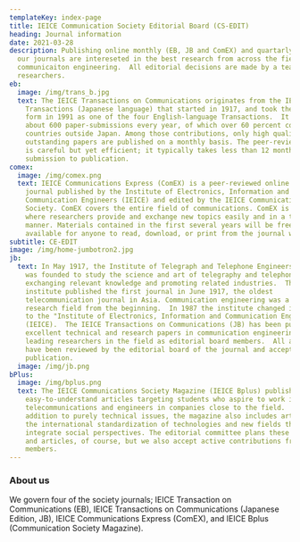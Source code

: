 ```yaml
---
templateKey: index-page
title: IEICE Communication Society Editorial Board (CS-EDIT)
heading: Journal information
date: 2021-03-28
description: Publishing online monthly (EB, JB and ComEX) and quartarly (Bplus),
  our journals are intereseted in the best research from across the field of
  communicaiton engineering.  All editorial decisions are made by a team of top
  researchers.
eb:
  image: /img/trans_b.jpg
  text: The IEICE Transactions on Communications originates from the IEICE
    Transactions (Japanese language) that started in 1917, and took the current
    form in 1991 as one of the four English-language Transactions.  It receives
    about 600 paper-submissions every year, of which over 60 percent come from
    countries outside Japan. Among those contributions, only high quality and
    outstanding papers are published on a monthly basis. The peer-review process
    is careful but yet efficient; it typically takes less than 12 months from
    submission to publication.
comex:
  image: /img/comex.png
  text: IEICE Communications Express (ComEX) is a peer-reviewed online letter
    journal published by the Institute of Electronics, Information and
    Communication Engineers (IEICE) and edited by the IEICE Communications
    Society. ComEX covers the entire field of communications. ComEX is a medium
    where researchers provide and exchange new topics easily and in a timely
    manner. Materials contained in the first several years will be freely
    available for anyone to read, download, or print from the journal web site.
subtitle: CE-EDIT
image: /img/home-jumbotron2.jpg
jb:
  text: In May 1917, the Institute of Telegraph and Telephone Engineers of Japan
    was founded to study the science and art of telegraphy and telephony,
    exchanging relevant knowledge and promoting related industries.  The
    institute published the first journal in June 1917, the oldest
    telecommunication journal in Asia. Communication engineering was a popular
    research field from the beginning.  In 1987 the institute changed its name
    to the "Institute of Electronics, Information and Communication Engineers"
    (IEICE).  The IEICE Transactions on Communications (JB) has been publishing
    excellent technical and research papers in communication engineering with
    leading researchers in the field as editorial board members.  All articles
    have been reviewed by the editorial board of the journal and accepted for
    publication.
  image: /img/jb.png
bPlus:
  image: /img/bplus.png
  text: The IEICE Communications Society Magazine (IEICE Bplus) publishes
    easy-to-understand articles targeting students who aspire to work in
    telecommunications and engineers in companies close to the field.  In
    addition to purely technical issues, the magazine also includes articles on
    the international standardization of technologies and new fields that
    integrate social perspectives. The editorial committee plans these papers
    and articles, of course, but we also accept active contributions from our
    members.
---
```


### About us

We govern four of the society journals; IEICE Transaction on Communications (EB), IEICE Transactions on Communications (Japanese Edition, JB), IEICE Communications Express (ComEX), and IEICE Bplus (Communication Society Magazine).